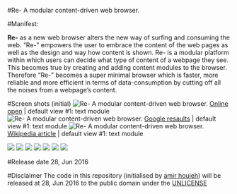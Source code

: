 #Re-
A modular content-driven web browser. 

#Manifest:

**Re-** as a new web browser alters the new way of surfing and consuming the web. “Re-” empowers the user to embrace the content of the web pages as well as the design and way how content is shown. Re- is a modular platform within which users can decide what type of content of a webpage they see. This becomes true by creating and adding content modules to the browser. Therefore “Re-” becomes a super minimal browser which is faster, more reliable and more efficient in terms of data-consumption by cutting off all the noises from a webpage’s content.

#Screen shots (initial)
![Re- A modular content-driven web browser.](resources/media/screen_shot_onlineopen.png?raw=true "Online open | default view #1: text module")
[Online open](http://onlineopen.org/index.php) | default view #1: text module
![Re- A modular content-driven web browser.](resources/media/screen_shot_google_resaults.png? "Google resaults | default view #1: text module")
[Google resaults](https://www.google.nl/search?safe=off&q=%22re-%22&oq=%22re-%22&gs_l=serp.3..0i7i30l10.1348.2137.0.2355.2.2.0.0.0.0.140.271.0j2.2.0....0...1.1.64.serp..0.2.270...0.7xqDxH838kc) | default view #1: text module
![Re- A modular content-driven web browser.](resources/media/screen_shot_wikipedia.png?raw=true "Wikipedia article | default view #1: text module")
[Wikipedia article](https://en.wikipedia.org/wiki/Web_2.0) | default view #1: text module

![](/resources/screenshots/1.png)
![](/resources/screenshots/2.png)
![](/resources/screenshots/3.png)
![](/resources/screenshots/4.png)
![](/resources/screenshots/5.png)
![](/resources/screenshots/6.png)
![](/resources/screenshots/7.png)




#Release date
28, Jun 2016

#Disclaimer
The code in this repository (initialised by [amir houieh](https://github.com/amirhouieh)) will be released at 28, Jun 2016 to the public domain under the [UNLICENSE](./UNLICENSE)
